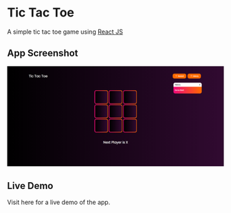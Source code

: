 # Tic Tac Toe

A simple tic tac toe game using [React JS](https://react.dev/)

## App Screenshot
![Live App screenshot](src/assets/screenshot.png)

## Live Demo

Visit here for a live demo of the app.

